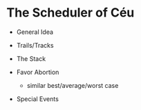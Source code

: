 # The Scheduler of Céu

- General Idea

- Trails/Tracks

- The Stack

- Favor Abortion
    - similar best/average/worst case

- Special Events
